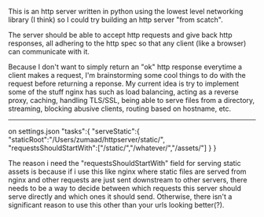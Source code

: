 This is an http server written in python using the lowest level networking library (I think) so I could try building an http server "from scatch".

The server should be able to accept http requests and give back http responses, all adhering to the http spec so that any client (like a browser) can communicate with it.

Because I don't want to simply return an "ok" http response everytime a client makes a request, I'm brainstorming some cool things to do with the request before returning a reponse. My current idea is try to implement some of the stuff nginx has such as load balancing, acting as a reverse proxy, caching, handling TLS/SSL, being able to serve files from a directory, streaming, blocking abusive clients, routing based on hostname, etc.


___
on settings.json
"tasks":{
        "serveStatic":{
                "staticRoot":"/Users/zumaad/httpserver/static/",
                "requestsShouldStartWith":["/static/","/whatever/","/assets/"]
            } 
    }    

The reason i need the "requestsShouldStartWith" field for serving static assets is because if i use this like nginx
where static files are served from nginx and other requests are just sent downstream to other servers, there needs
to be a way to decide between which requests this server should serve directly and which ones it should send. Otherwise, there isn't a significant reason to use this other than your urls looking better(?). 